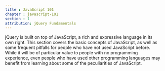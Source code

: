 ```yaml
---
title : JavaScript 101
chapter : javascript-101
section : 1
attribution: jQuery Fundamentals
---
```


jQuery is built on top of JavaScript, a rich and expressive language in its own
right. This section covers the basic concepts of JavaScript, as well as some
frequent pitfalls for people who have not used JavaScript before. While it will
be of particular value to people with no programming experience, even people
who have used other programming languages may benefit from learning about some
of the peculiarities of JavaScript.
